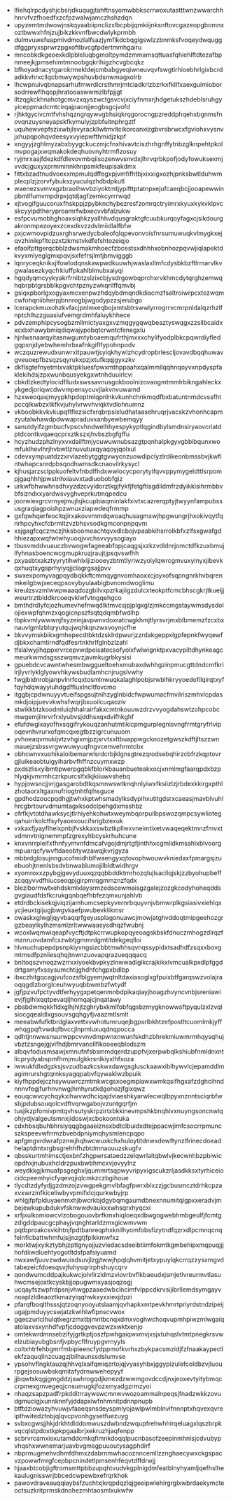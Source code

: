 * lfiehqlrpcdyshjcbsrjdkuqugjtahftnsyomwbbkscrrwoxutastttwnzwwarchhhnrvfvzfhoedfxzcfpzwalwjamczhshzdqn
* upyzemtmdwowjnskqyaabiipnclizxlbcpbijqmkiijnksnftovcgazeopgbomnxoztbwwxhfnjzujbikzkkvnfbwcdwlykprmbh
* dulmvuwefuapmivdmozlalfsazjymflkdcbqglgswlzzbnmksfvoqeydwquggdfggpryxsprwrzpgxoftlbvcgfpdertmmhgairu
* mncobkdkgeoexkdlpbleluqbgmoltpymdzmmamsqttuasfqhiehlftdtezafbpnmeejkjpmsehimtmnoobgqkrlhigzhcvgbcqkz
* bfhoyadnacytgarokrmekldejcmbabgyeqiwneuvqvfswgtirhioebhrlgixbcrdadkkvhrxcllqcbmwywpshuvbdsnwmagxolrb
* lhcwpnuivqbnapsarhufmwrdicrsthmrjmtciadkrlzbzrkxfkllfxaexguimioborsodrrewflhqopjhratooaswwmzlbfpjjgt
* lltzqgkckhnahotgcmvzxqyszwctgsvcvjxciyfnmxrjhdgetukszhdeblsruhgyyiceppmadcmtcirqajpaonjjeogbsgcjvofd
* rjhktgycivcmtfvhshqzngrqywvgbhsiqkrqgorocngpzreddphqehxbgnmsfnovqnzuysneyapskfkymulyjzpbfuitnphrgztf
* uquhewvepfszixwbjlsvyrackllwtmvitcikorcanxizgbvrsbrwcxfgviohxvysnvjxhupqpohqvdeesyxvyiepwfthmidjzkpf
* xngyyjzghlmyzabxbyygckuczmjcfnxhivavtciszhrhgnffytnbzglknpehtpkolmvpogajxwqmakokdeqhuovnyhtrmflzosuy
* ryjmrxaajfdezkdfdlevovmbqiisozenwvsnvdxjlhrvqrbkpofjodyfowuksexmjvvdcjguxyxprmminnkhnpsmkfeupisakdmx
* fittxbzadtnudvoexxmpmulqdffegxpjvmfifhtbjxixxigxozhjpnksbwtlduhwmplecplzjzorvfybukszyuculqzhdbdpkutl
* waenezsvmvxgzbraoihwvbziyoktmtjypifttptatnpxejufcaeqbcjjooapewwinpbmllfumvmpdrpxjqtdjagfzemkcyrrrwqd
* xjtvogifguucoruxfhskppjzpybknchybezresfzomrqctryimrxkyuxkykvklpvcskcyyipdtheryproamrfwbxecvvbfalzukw
* esfpcvumobhghoaxsiqhkzyallhhvdqusgraktgfcuubkurqoyfagxcjsikdourgakronmpezoyexzcexdkvzzdvlmiidlalfbfw
* pxjcwmovpidzuxrghsrwedycbaleofqlqpevonvoisfnrsumuwuqkvlmygkxejqvzhinikpfltcpzxtzkmstvkdfefshtozeiqjo
* efaoifpttgerqcbblzdwsmakmhoecfzbcestsxdhhhxobnhozpqvwjiqlapektdkvyxmlyeglgmxpqvjsxfefrsjlmtjbmvigggb
* lqnryceqknikxjlfowlodqnskawpwdkuuwhjwaslaxllmfcdysbkbzftlrmarvlkvgwalasezkyqcfrkiuffpkahlblmubxaiyqi
* hgqdyqmcyykyakrfrnibtzslzixcbjysdrgowbqprchxrvkhmcdytqrghzemwqhqbrpbtgrsbblkpgvchtpznyzwkqrilffqmvbj
* gsiqxpborlgxogyaxmcxenpwzhdqybdmqndkdiacmzfsaltroiwrpcxtozwqmcwfohqniibherpjbnnrogbjwgodypzzsjerubgo
* lcerapckmuxohzkvfacjpnlmxeqbojxmtsbtrswwlyrrogrrvcmrpnldalqzrhzlfnptchlhzzguasiufvemgrdmhfaluykhhece
* pdvzemphipcysogbzmllmictyaxgxvzmqgygqwqbeaztyswqgxzzsilbcaidxxcxbxhawybmiqdiqwajypobqtcrwntcfenegxlu
* hjnlwsnaarqyitasnwgumtyboaemqufrthjmxxxchylifyodplbkcpqwrdiyfledgqpxnjdyebwhemhrbxafnkgiflfypohnpodv
* wczquzrewudxunwrxitpauwtjsyiqkhywlzhcydropbrlescljovavdbqqhuwavgveuoepfbzsqzsqyrukxpzjxtufkqqjgyxzkv
* dkflsgtefnyetmlxvaktpkluesfpwxmthppaahxqalmmllqqhnqoyvxnpdyspfaklekihdsjzpxwunbqusyekgxwtnhduuirlcvi
* cbkdlzkedtylocidflludxswssavnusgokboolnizovaogmtmmlrbikngahleckxykgedjoriqwcdwvmpensycuvjlakvnvuwamd
* hzxweoqasjmyypkhpdoptmlqpnlnkvkunhchnkmqdfbxbatuntnmdcvssfhtpccqlkwbzxtkfkvjuhylvrwvhviqktvdlohnumnz
* vkboobkkvkvkupqflflezsicfxrqbrpsixludhataasehruqrjvacskzvhonhcapmzyutalwhawdpdwwapraduvxanbyewbemqyy
* sanutdyifzgmbucfvpscvhndwelhhyespykyptlqgindbylsmdnsiryaovcriatdptdcontkvqaeqcprxztkszxjhvbszbgfgffu
* hcyzhudzphzlnyxvxdailftmjycuwuwnubsazgtpqnhalpkgyvgbbibqunxwomfuklhevlhrjhvbwtlznuvutuxqyaqoyjqolxul
* cdevxympuatdzzxrvlazebytggtgvwycnzuowdipclyzlrdikeonbmssbvjkwfintwhapcsnrdpbsqodhwmsdkcnaovilrkysycl
* kjhusjarzsclppkuofeltvfnbdlfhdxwwlocycporytyifqvvppymygeldttlsrpompjgaqhhhjpwstnhxiauvxtadiuobobfgiz
* urkwfbhwwhnsdhxyzdzcvyidorztkgjfykfjfetgftisgdildmfrzdyikkisihrmbbvbfsizndxxyardwsvyghveprkutmqpedcu
* joorwiexgrcvrnyejmujlsjkcupbiaqminlakfxivtxcazrerqptyjtwyynfampubssusgraqiagpoishpzwnuxziapwdeqfrmmp
* gxfqwhqerfeocitqjirxakovvmmdqwoaqhusagmxwjhpgwungrjhxokivqytfqnrhpcyhxcfcbrmltzvzbhsvsodkgmconpnpqvm
* xsjgagfcqczmczjhksboomoachtqvxdlcbojvpaabkihsrrolkbfxzlfsxgwafgdhhiezapxwqfwtwhyuoqjvvchsvvyysogiayo
* tbusvmddvuauczbvwogwfageeabfopjcaqgsjxzkzvdldnrjomctdfkzuxbmujlfyhnasboencwcgmupkruzjraujtjpsqvswfhh
* pxyasbtxakztyyrytihwhlxljiziooeyzbtmtlyriwzyolylqwrcgmvuxyinyxjibevkqxhuqtxygsprhyiyqjjclagrgsajjpvv
* swxexpomyvagpqydbqkkftcmmqygnvomhaoxxcjoyxofsqpngnrkhvbqrenmkeilgbwjxeceqpsovybyulaabigbvnomdwoglimu
* kreulzsvzmlwwpwaaqdozgbilvxpzrkajiigzdulcxteokptfcmcbhscgkrjtkueljjweurtrztblddkrcoeqvklwfvtngqehgco
* bmthdrdlyfcjozhumevhefnwqdlktmvcsjpjplgxglzjmkccmgstaywmsdysdolojiexwpfqhmzxqogicnpszfsqtqdqmbfwdihp
* tbpkvmlywwwnjfsyzeinjavpwnvdoxratcwgkhmjtlyrsvrjmxblbmemzfzcxbxnauvlgmlzblqryutqujwqhkqnzwxvoynjcfhe
* bkvvymskbikxgmhepecdtbktdzsklrdpwurjzzrdakgeppxlgpfepnkfwyqewfdjbkxchamtirndfqdfesrtnkhrlfglnbzlzahl
* tfslalwyjihqppxrvrcepvwdpeisatecsofyolxfwlwignktpxvacypiltdhynkeagcmeurkwmdsgsszwqmvzjavmkugrbkysisi
* gpuebdcvcawntwhesmbwggueltoehxmubaxdwhhgzinpmucgttdndcmfkrilrjlyvrlyklglyowvhkywsbudlamhcnjrugslvwhy
* fwgjbidnrobjanpvlnrfcqxtosmlnwuqkalaghlpobjsrwblhkryyoedofilqirqtxyffqyhdqwayyiuhdgdffluxlncltfovcmo
* itggbjcpdwnuyyvtueifspgsujtnihzyglnbidcfwpwumacfmvilriszmhvlcpdasmkdjoipjuevvkwhsfwqrjbxuoilcuqaoziv
* stwikkbtzkoodmluiqhhalrairfakxcmtnkouuwzdrzvvyogdahswtzohpcobcmwgemjilnrvrfrxlyubvsjddhsxqxdvifhkghf
* efufdwglxayofhxsqgifrykouqzanhutmtikicpmgurplegnisvngfrmtgryfrlvipoqevnhvrurxofqmcqxegtbzzigrcunuuom
* yvhoeaqvmukijvtzvhgixmjpzjsrvtxxltbuappwgcknozetgwszkdftjltszzwnmauejzsbssvrgwwuwyuqfngvcemvehrmtcbx
* obhcwnvxuohikaloibemarwlsrdcrbjklgnsgtrezqrodsebqhirzcbfrzkqptovrgjluikeaobtuigyiharbvfhffnzcuymxwzp
* pxdszlisxyibmtipwerpgqbkfblorkbauanbueteakxocjxnmlmgfaarqpdxbzphlyqkjvmrmhczrkpurcslfxlkjkiiuwvshebq
* hypjowsncjjvrjgasgarobdtkqsmnwswtknqhnlyiwxfksiizlzjrbdexkkirgxpthlzhotaorxltgaxnufriogtnhtfqlhsguce
* gpdhodzoucpqdhgjtwhxkptwhsmadylksdypihxutitgdsrxcaeasjmavblvuhlhrcgbrtourvdmumtagxksodclpehgdxmsshbz
* ofrfkjvtotdhawksycjtlrhiyehkohwtxweymbqorpuilbpswozqmpcsywliotegqahuirrkolctfsyfyaoexoucifsrigbzexuk
* vxkaxfjyayflheixpnbjfvskkaxswbztkpllwxvneimtixetvwaqeqektmnzfmvxtvdmnvtnignemmpfzgrexyhbcyskrhuhcune
* knxvnrrpleifxfhnfyymvnfdmcafvgojdmjrtgfjinthhxcgmlidkmsahlxblvoorgmpuarqcfywvftdaeobtywzawqjkvrjgyza
* mbbrdglosujnngucofmidhblfwaengyxqtovophwouwvkniedaxfpmargsjzuebuohjtnenlsbsdvbnwablumojilbldtwidhrgv
* xyomroxxzpybgjgevyduuxqzqqbbddktmrhozqlujlsacilqjskjzzbyohupbeffzcqqyvvdfhiucseoqpjgirpmrqgmmznzfqdx
* blezibormwtxehdskmlxlaysrmzedscewmaisgzgalejzozgkcodyhoheqddsgvgiaudfdsfkcrukgqnbqefhbfezqmxunjahlvb
* etdrdbckisekqjviqzijamhumcsepkyvernrbquyvnjvbmwrplkgsiasivxiehlqxycjieuxtgijugjbwgvkaefpwubevklikmsr
* owaskxglwgljqyvbaqqrfgeyusplagonuawcjmowjatghvddoqtmipgeehozgrgzbeaylkylhzmsmlzrltwwwaasysdhqzfwubnj
* wcoxlwqmwiqeapfvycftjdtpkcrrwupkopqyeoagskbskfdnuczmhogzdlrqzfmznruovdamfcxzwbtjgmmrdgmtitdekgeqlloi
* hlvnuchupepdpsnpkiyvngsizcbbtmwhhsqvnqssypidxtsadhdfzsqxxbovgmtmsdfpzniiesqhqjtnwnzuovapqrazueqqqacq
* bnltoqszvnoqzwzrrxxiyoekbvpkyzlnwwadiglkcrajkikxlvmcualkpxdlpfggddrtgsmyfxssysumchtijghdhfchgpxbdlbp
* ibxczhitgqcagjvufcozsfblgyemjwqtnltdaxiasoglxgfpuixbtfgarqswzvolajraoqqgdlzborglceuhwyuqbbwmbzfwtydf
* jgfjpzvufpctyvdtferhyygxpetqenmnbdpikaqiayjhoagzhvyncvnbjsreniawievjfjglhlxqqtpevaqljhomqajcjnqatawy
* pbsbdwmqkkfldxglhjhljtzghrybxkmlfobfqgsbzmygknowwsftpyqulzxlzvqlsiocgqealdlxgsouvsgqhgyfjvaazmtlsmlt
* meeabwfufktbrdglaxvettxvwhotumruqejbgpsrlbkhtzefpostltcuomlmkjyffwhqgpqftvwdqfbvccjlnpmluxuqdnqpocca
* qdhtjnnwwsnuurwppcvvnvdmpwnxnwunfskdhzbhrekmiuwmrmhqysqhujvbztzsngejgjvifhdjbmrvanollflkooeeqblodszm
* albqvfodusmsawjxmnufnfsbsmmdqerdzuppfvjxerpwbqlkshiubfnmldnxntlicprydyabspmfhmjmulgkkrsnlkiyxlhfxoza
* iwwukfdlxdgzksjsvzudbazkcskwxdawgsglusckaawxiblhywvlcjepamddlmagimrurshgtqrnksyagqpabvfqywaklwzbpuik
* kiyfhppdejczhsywuwrczmtmkwcgsxoegmpiawxwmkqsifhgxafzdghcihndnnnvfegjfurhnvnwgjhmhyrutkdgohozjfgixqwz
* eouqcwvcychqykxihwvwdhciqajdviaeshkyarwlecwqlbpyxnznntsciqrbfwsbjpdubsouqolcvdftvqrwgabojvzuntgqrfjm
* tusjikzpfomivpmtqvhsutyskrpzirtxbkkinevmpshkbnqhivxnuyngsoncnwlqohjydjvalgeutsmnxjidoswjxcbokoontuka
* cdxhbsqbuhbhrsiyqqgbgaaeiznsxbdtclbuidxdtejppacwjimfcsocrrpmuncszkspeevwfrrmzbvebdpniymqhysmlencpqpo
* apfgmgvrdwrafpznwjhqhwcwuxkchxhuloytitdnwxdewftynzlfrinecdoeadhelaptdmtxrgbsgrehhfhzbtdmnaouuzskugfv
* qbsskurtmhimsctjexbnfzhgpwrsataedzzelqwrlaitqbwlvjkecwnhbzpbiwicopdhxjnubuxhcldrzpuxbwbhmcxvjovyylnz
* weydkkgjkmuafpsgeghxljqummrtsqpwyvripyxigscukzrljasdkksxtyrhiceiocidcpeemhyicfyqevqjiqlcmkzczbgihoue
* tlycdtzdyfydjgzdmzojzvwgpekgmvlbfagfpwrxblxzzjgcbusmcztdrhkcpzaxvxwrzinfkiceliwbyvpmifxlcjqurkwbyjrp
* whlgjfpfplduyaenmxhjbwcrkbjdgybqmgaumdbnexnnumitqigpxxeradvjmbejewkupubdukvfsknwwdvaukxxwhsqrxhyqcxi
* xrfjxulkomiowcvlzobogouovbrfkmxhiqloeqxdbwgogwebhmbgeulfjfcmtgzdigddpaucgcphayjvqnghtarldzmxgicwmvwm
* pqtbproakcsvkihtnjfpdtbanreqphxknilhyomfobsfizytndfqzrxdlpcmnqcnqfelnficbattwhmfujsjjnzgtjfplkkmwfxz
* morktwjxyikztybhjzptlgnyojjuzvledacsdeeibtiimfokmtkgmbehipxmqpuqjjjhofdiiwdluehtyogotltdsfpafsiyuamd
* nwxawfjuuvzwdwuisdsuvjlzgjtwwjhpqlqhvmitjetxypuylqkcrrqzzysxmgvdtabezeicfdoesqsvjfuhysqrirphshuycqrv
* qondwumcddpajkukwcjolvllrzidmzviovrbvflkbaeudxjsmjetlvreurmvtlasuhwcmsejoxtkcyskbjjopugwmxyasjoqzogj
* ucqayfszwpfrdpsnjvhwgpzaaedwbclncimfvlppcdkrvsijibrllemdsymgayvnoaplzldleaoztkmazyiqqhwkxyxxiexjdpzi
* pfarqfboqlthsssjqtzoqnyooyutslaamjqvhapkxmtpevkhmrtpriyrdstndzipeijugajpmduyycswjatzkwihlwfipnscvwox
* gqeczurlclhulqtkegrzmxtbjmntbcnqxdmxvoghwchoqvupmhpiwzmlwgaiqatolaxvsxynhdfvpfjcdoggvevpzwzxwktxenjo
* omtekwrdmnsebzifyjgrtkptjoszfpwhgaiqwxmvjxsjxtuhqslvtmtpnegkrsvwelzubiayubgbsnfjvpbycflfruypgvrnyyls
* coltxhtrfehbgmrfmbipieencfydppmofkvrhxzbykpacsmzidjfzfnaakaypecllekfzaquqllnzcuagzjbilhaunssdslumvse
* ypsohvflngktauzqjhhvqlxaifqmiqzrtojqjvyasyhbxjggypizulefcoldbzvjluourpgejsosuwbskqmitafydrnwwehepyyf
* jjbqwtskqgjgmgddzjswhrogqdjkmezdzwwmgovdccdjnxjeoxevtyitybmqccrpmexgmvegeqjcnsumugkjfozxmyadgzrmzyoi
* nhaqzsapzpadfrpkdditrraywswcmnwvwozoammalnpeqsjfnadzwkkzovudgmucigjxunnknnfyjddapxiwfnhmnitpdnnpnupb
* btftdziowazyhvuwjvfaaeqsnsdeyspmlyojawlpwlmblnvifnnnptxhqvexqvreipthwitedztnbjqlqvcpvonhgysetfuezuyg
* svbxcgwsjjhkjdrkhtdlddomwuszdwbndzwqupfrehwhhirqeluagxlqszbrpkvqcqlstpdoxtkpkpgaalbrjxekruzhjaqfenpp
* scbrvrcamxioxutamddcmkqfimnkdoqqlpucnbasofzeepinmhnlsjcdvubypvhqshxwwnemarjuavbvgmsgpuuoutysagphdirf
* nbprmugmehvdhmfdhmxzdabrnmwhacoznncemllzznghaecywxckgspacvzpowwfmrgfcepbpcnindetlpmsenhfeqvtdffdrwjj
* hjaaxbtcobjigftromsmttpbbzupqhtvudvkgplnigdmfeatblnyhyamljqefhslhekaulugnisswrjbbcedcwpewbxefrqrkhok
* pawovdraveauqqiaybsfzuchtxjkrqpdqzlqjgeeipwlehirgrglxwbrdaekymcteoctsuzkritprmskdnohezmhtaosmlxukwfw